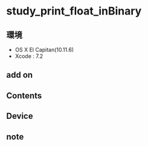 # study_print_float_inBinary #

## 環境 ##
*	OS X El Capitan(10.11.6)
*	Xcode : 7.2

## add on ##

## Contents ##


## Device ##


## note ##






